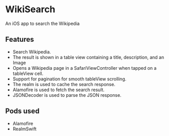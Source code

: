 # WikiSearch
An iOS app to search the Wikipedia

## Features
- Search Wikipedia.
- The result is shown in a table view containing a title, description, and an Image
- Opens a Wikipedia page in a SafariViewController when tapped on a tableView cell.
- Support for pagination for smooth tableView scrolling.
- The realm is used to cache the search response.
- Alamofire is used to fetch the search result.
- JSONDecoder is used to parse the JSON response.

## Pods used
- Alamofire
- RealmSwift
